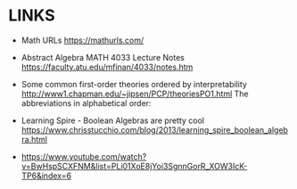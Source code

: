 # LINKS

* Math URLs
https://mathurls.com/

* Abstract Algebra MATH 4033 Lecture Notes
https://faculty.atu.edu/mfinan/4033/notes.htm

* Some common first-order theories ordered by interpretability
http://www1.chapman.edu/~jipsen/PCP/theoriesPO1.html
The abbreviations in alphabetical order:

* Learning Spire - Boolean Algebras are pretty cool
https://www.chrisstucchio.com/blog/2013/learning_spire_boolean_algebra.html

* https://www.youtube.com/watch?v=BwHspSCXFNM&list=PLi01XoE8jYoi3SgnnGorR_XOW3IcK-TP6&index=6
